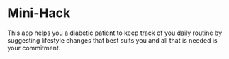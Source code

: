 # Mini-Hack

This app helps you a diabetic patient to keep track of you daily routine by suggesting lifestyle changes that best suits you and all that is needed is your commitment. 
